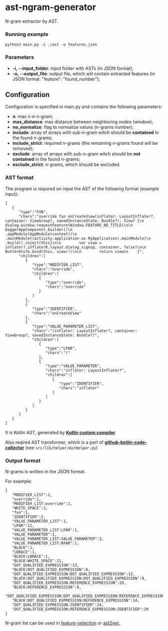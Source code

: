 # ast-ngram-generator

N-gram extractor by AST.

### Running example

```
python3 main.py -i ./ast -o features.json
```

### Parameters

* **-i, --input_folder**: input folder with ASTs (in JSON format);
* **-o, --output_file**: output file, which will contain extracted features (in JSON format: "feature": "found_number");

## Configuration

Configuration is specified in main.py and contains the following parameters:

* **n**: max n in n-gram;
* **max_distance**: max distance between neighboring nodes (window);
* **no_normalize**: flag to normalize values (n-grams number);
* **include**: array of arrays with sub-n-gram witch should be **contained** in the found n-grams;
* **include_strict**: required n-grams (the remaining n-grams found will be removed);
* **exclude**: array of arrays with sub-n-gram witch should be **not contained** in the found n-grams;
* **exclude_strict**: n-grams, which should be excluded.

### AST format

The program is required on input the AST of the following format (example input):
```
[
   {
      "type":"FUN",
      "chars":"override fun onCreateView(inflater: LayoutInflater?, container: ViewGroup?, savedInstanceState: Bundle?): View? {\n        dialog.window.requestFeature(Window.FEATURE_NO_TITLE)\n\n        DaggerAppComponent.builder()\n                .appModule(AppModule(context))\n                .mainModule((activity.application as MyApplication).mainModule)\n                .build().inject(this)\n\n        var view = inflater?.inflate(R.layout.dialog_signup, container, false)\n\n        ButterKnife.bind(this, view!!)\n\n        return view\n    }",
      "children":[
         {
            "type":"MODIFIER_LIST",
            "chars":"override",
            "children":[
               {
                  "type":"override",
                  "chars":"override"
               }
            ]
         },
         {
            "type":"IDENTIFIER",
            "chars":"onCreateView"
         },
         {
            "type":"VALUE_PARAMETER_LIST",
            "chars":"(inflater: LayoutInflater?, container: ViewGroup?, savedInstanceState: Bundle?)",
            "children":[
               {
                  "type":"LPAR",
                  "chars":"("
               },
               {
                  "type":"VALUE_PARAMETER",
                  "chars":"inflater: LayoutInflater?",
                  "children":[
                     {
                        "type":"IDENTIFIER",
                        "chars":"inflater"
                     }
                  ]
               }
            ]
         }
      ]
   }
]
```
It is Kotlin AST, generated by [**Kotlin custom compiler**](https://github.com/PetukhovVictor/kotlin-academic/tree/vp/ast_printing_text)

Also reqired AST transformer, which is a part of [**github-kotlin-code-collector**](https://github.com/PetukhovVictor/github-kotlin-code-collector) (see `src/lib/helper/AstHelper.py`)

### Output format

N-grams is written in the JSON format.

For example:

```
{
   "MODIFIER_LIST":1,
   "override":1,
   "MODIFIER_LIST:override":1,
   "WHITE_SPACE":2,
   "fun":1,
   "IDENTIFIER":2,
   "VALUE_PARAMETER_LIST":1,
   "LPAR":11,
   "VALUE_PARAMETER_LIST:LPAR":1,
   "VALUE_PARAMETER":1,
   "VALUE_PARAMETER_LIST:VALUE_PARAMETER":3,
   "VALUE_PARAMETER_LIST:RPAR":1,
   "BLOCK":1,
   "LBRACE":1,
   "BLOCK:LBRACE":1,
   "BLOCK:WHITE_SPACE":11,
   "DOT_QUALIFIED_EXPRESSION":13,
   "BLOCK:DOT_QUALIFIED_EXPRESSION":6,
   "DOT_QUALIFIED_EXPRESSION:DOT_QUALIFIED_EXPRESSION":12,
   "BLOCK:DOT_QUALIFIED_EXPRESSION:DOT_QUALIFIED_EXPRESSION":9,
   "DOT_QUALIFIED_EXPRESSION:REFERENCE_EXPRESSION":29,
   "BLOCK:REFERENCE_EXPRESSION":8,
   "DOT_QUALIFIED_EXPRESSION:DOT_QUALIFIED_EXPRESSION:REFERENCE_EXPRESSION":29,
   "BLOCK:DOT_QUALIFIED_EXPRESSION:REFERENCE_EXPRESSION":14,
   "DOT_QUALIFIED_EXPRESSION:IDENTIFIER":24,
   "DOT_QUALIFIED_EXPRESSION:REFERENCE_EXPRESSION:IDENTIFIER":29
}
```

N-gram list can be used in [feature-selection](https://github.com/PetukhovVictor/feature-selection) or [ast2vec](https://github.com/PetukhovVictor/ast2vec).
